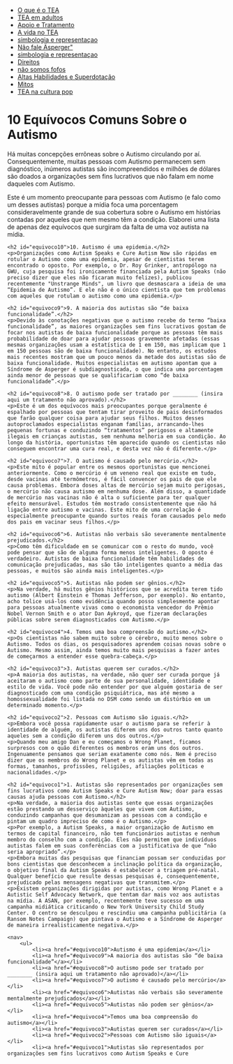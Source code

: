 
<!DOCTYPE html>
<html lang="pt-BR">
<head>
    <meta charset="UTF-8">
    <title>10 Equívocos Comuns Sobre o Autismo</title>
</head>
<body>
<div class="navbar">
  <div class="navbar-inner">
      <ul class="nav">
          <li><a href= "/pages/autismo/autismo.html">O que é o TEA</a></li>
          <li><a href= "/pages/autismo/teadultos.html">TEA em adultos</a></li>
          <li><a href= "/pages/autismo/apoioetratamento.html">Apoio e Tratamento</a></li>
            <li><a href= "/pages/autismo/vidanotea.html">A vida no TEA</a></li>
            <li><a href= "/pages/autismo/identificadao.html">simbologia e representaçao</a></li>
            <li><a href= "/pages/autismo/Asperger.html">Não fale Äsperger"</a></li>
            <li><a href= "/pages/autismo/identificadao.html">simbologia e representaçao</a></li>
            <li><a href= "/pages/autismo/direitos.html">Direitos</a></li>
            <li><a href= "/pages/autismo/fofos.html">não somos fofos</a></li>
            <li><a href= "/pages/autismo/habilidades.html">Altas Habilidades e Superdotação</a></li>
            <li><a href= "/pages/autismo/mitos.html">Mitos</a></li>
              <li><a href= "/pages/autismo/namidia.html">TEA na cultura pop</a></li>
      </ul>
  </div>
</div>
<p>
<p>
    <h1>10 Equívocos Comuns Sobre o Autismo</h1>
    <p>Há muitas concepções errôneas sobre o Autismo circulando por aí. Consequentemente, muitas pessoas com Autismo permanecem sem diagnóstico, inúmeros autistas são incompreendidos e milhões de dólares são doados a organizações sem fins lucrativos que não falam em nome daqueles com Autismo.</p>
    <p>Este é um momento preocupante para pessoas com Autismo (e falo como um desses autistas) porque a mídia foca uma porcentagem consideravelmente grande de sua cobertura sobre o Autismo em histórias contadas por aqueles que nem mesmo têm a condição. Elaborei uma lista de apenas dez equívocos que surgiram da falta de uma voz autista na mídia.</p>

    <h2 id="equivoco10">10. Autismo é uma epidemia.</h2>
    <p>Organizações como Autism Speaks e Cure Autism Now são rápidas em rotular o Autismo como uma epidemia, apesar de cientistas terem encontrado o oposto. Por exemplo, o Dr. Roy Grinker, antropólogo na GWU, cuja pesquisa foi ironicamente financiada pela Autism Speaks (não preciso dizer que eles não ficaram muito felizes), publicou recentemente "Unstrange Minds", um livro que desmascara a ideia de uma “Epidemia de Autismo”. E ele não é o único cientista que tem problemas com aqueles que rotulam o autismo como uma epidemia.</p>

    <h2 id="equivoco9">9. A maioria dos autistas são “de baixa funcionalidade”.</h2>
    <p>Devido às conotações negativas que o autismo recebe do termo “baixa funcionalidade”, as maiores organizações sem fins lucrativos gostam de focar nos autistas de baixa funcionalidade porque as pessoas têm mais probabilidade de doar para ajudar pessoas gravemente afetadas (essas mesmas organizações usam a estatística de 1 em 150, mas implicam que 1 em 150 pessoas são de baixa funcionalidade). No entanto, os estudos mais recentes mostram que um pouco menos da metade dos autistas são de baixa funcionalidade. Muitos especialistas em autismo apontam que a Síndrome de Asperger é subdiagnosticada, o que indica uma porcentagem ainda menor de pessoas que se qualificariam como “de baixa funcionalidade”.</p>

    <h2 id="equivoco8">8. O autismo pode ser tratado por ________ (insira aqui um tratamento não aprovado).</h2>
    <p>Este é um dos equívocos mais preocupantes porque geralmente é espalhado por pessoas que tentam tirar proveito de pais desinformados que farão qualquer coisa para ajudar seus filhos. Muitos desses autoproclamados especialistas enganam famílias, arrancando-lhes pequenas fortunas e conduzindo “tratamentos” perigosos e altamente ilegais em crianças autistas, sem nenhuma melhoria em sua condição. Ao longo da história, oportunistas têm aparecido quando os cientistas não conseguem encontrar uma cura real, e desta vez não é diferente.</p>

    <h2 id="equivoco7">7. O autismo é causado pelo mercúrio.</h2>
    <p>Este mito é popular entre os mesmos oportunistas que mencionei anteriormente. Como o mercúrio é um veneno real que existe em tudo, desde vacinas até termômetros, é fácil convencer os pais de que ele causa problemas. Embora doses altas de mercúrio sejam muito perigosas, o mercúrio não causa autismo em nenhuma dose. Além disso, a quantidade de mercúrio nas vacinas não é alta o suficiente para ter qualquer efeito mensurável. Estudos têm mostrado consistentemente que não há ligação entre autismo e vacinas. Este mito de uma correlação é especialmente preocupante quando surtos reais foram causados pelo medo dos pais em vacinar seus filhos.</p>

    <h2 id="equivoco6">6. Autistas não verbais são severamente mentalmente prejudicados.</h2>
    <p>Como têm dificuldade em se comunicar com o resto do mundo, você pode pensar que são de alguma forma menos inteligentes. O oposto é verdadeiro. Autistas de baixa funcionalidade têm habilidades de comunicação prejudicadas, mas são tão inteligentes quanto a média das pessoas, e muitos são ainda mais inteligentes.</p>

    <h2 id="equivoco5">5. Autistas não podem ser gênios.</h2>
    <p>Na verdade, há muitos gênios históricos que se acredita terem tido autismo (Albert Einstein e Thomas Jefferson, por exemplo). No entanto, acho tolice usá-los como evidência quando posso simplesmente apontar para pessoas atualmente vivas como o economista vencedor do Prêmio Nobel Vernon Smith e o ator Dan Aykroyd, que fizeram declarações públicas sobre serem diagnosticados com Autismo.</p>

    <h2 id="equivoco4">4. Temos uma boa compreensão do autismo.</h2>
    <p>Os cientistas não sabem muito sobre o cérebro, muito menos sobre o Autismo. Todos os dias, os pesquisadores aprendem coisas novas sobre o Autismo. Mesmo assim, ainda temos muito mais pesquisas a fazer antes de começarmos a entender esse quebra-cabeça.</p>

    <h2 id="equivoco3">3. Autistas querem ser curados.</h2>
    <p>A maioria dos autistas, na verdade, não quer ser curada porque já aceitaram o autismo como parte de sua personalidade, identidade e estilo de vida. Você pode não entender por que alguém gostaria de ser diagnosticado com uma condição psiquiátrica, mas até mesmo a homossexualidade foi listada no DSM como sendo um distúrbio em um determinado momento.</p>

    <h2 id="equivoco2">2. Pessoas com Autismo são iguais.</h2>
    <p>Embora você possa rapidamente usar o autismo para se referir à identidade de alguém, os autistas diferem uns dos outros tanto quanto aqueles sem a condição diferem uns dos outros.</p>
    <p>Quando meu amigo Dan e eu começamos o Wrong Planet, ficamos surpresos com o quão diferentes os membros eram uns dos outros. Ingenuamente pensamos que seriam exatamente como nós. Nem é preciso dizer que os membros do Wrong Planet e os autistas vêm em todas as formas, tamanhos, profissões, religiões, afiliações políticas e nacionalidades.</p>

    <h2 id="equivoco1">1. Autistas são representados por organizações sem fins lucrativos como Autism Speaks e Cure Autism Now; doar para essas causas ajuda pessoas com Autismo.</h2>
    <p>Na verdade, a maioria dos autistas sente que essas organizações estão prestando um desserviço àqueles que vivem com Autismo, conduzindo campanhas que desumanizam as pessoas com a condição e pintam um quadro impreciso de como é o Autismo.</p>
    <p>Por exemplo, a Autism Speaks, a maior organização de Autismo em termos de capital financeiro, não tem funcionários autistas e nenhum membro do conselho com a condição. Eles não permitem que indivíduos autistas falem em suas conferências com a justificativa de que “não seria apropriado”.</p>
    <p>Embora muitas das pesquisas que financiam possam ser conduzidas por bons cientistas que desconhecem a inclinação política da organização, o objetivo final da Autism Speaks é estabelecer a triagem pré-natal. Qualquer benefício que resulte dessas pesquisas é, consequentemente, prejudicado pelas mensagens negativas que transmitem.</p>
    <p>Existem organizações dirigidas por autistas, como Wrong Planet e a Autistic Self Advocacy Network, que tentam dar mais voz aos autistas na mídia. A ASAN, por exemplo, recentemente teve sucesso em uma campanha midiática criticando o New York University Child Study Center. O centro se desculpou e rescindiu uma campanha publicitária (a Ransom Notes Campaign) que pintava o Autismo e a Síndrome de Asperger de maneira irrealisticamente negativa.</p>

    <nav>
        <ul>
            <li><a href="#equivoco10">Autismo é uma epidemia</a></li>
            <li><a href="#equivoco9">A maioria dos autistas são “de baixa funcionalidade”</a></li>
            <li><a href="#equivoco8">O autismo pode ser tratado por ________ (insira aqui um tratamento não aprovado)</a></li>
            <li><a href="#equivoco7">O autismo é causado pelo mercúrio</a></li>
            <li><a href="#equivoco6">Autistas não verbais são severamente mentalmente prejudicados</a></li>
            <li><a href="#equivoco5">Autistas não podem ser gênios</a></li>
            <li><a href="#equivoco4">Temos uma boa compreensão do autismo</a></li>
            <li><a href="#equivoco3">Autistas querem ser curados</a></li>
            <li><a href="#equivoco2">Pessoas com Autismo são iguais</a></li>
            <li><a href="#equivoco1">Autistas são representados por organizações sem fins lucrativos como Autism Speaks e Cure
